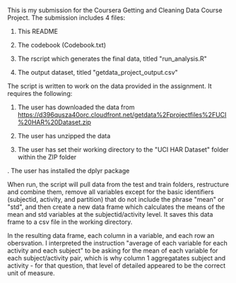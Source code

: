 This is my submission for the Coursera Getting and Cleaning Data Course Project.  The submission includes 4 files:

1. This README

2. The codebook (Codebook.txt)

3. The rscript which generates the final data, titled "run_analysis.R"

4. The output dataset, titled "getdata_project_output.csv"

The script is written to work on the data provided in the assignment.  It requires the following:

1. The user has downloaded the data from https://d396qusza40orc.cloudfront.net/getdata%2Fprojectfiles%2FUCI%20HAR%20Dataset.zip

2. The user has unzipped the data

3. The user has set their working directory to the "UCI HAR Dataset" folder within the ZIP folder

. The user has installed the dplyr package

When run, the script will pull data from the test and train folders, restructure and combine them, remove all variables except for the basic identifiers (subjectid, activity, and partition) that do not include the phrase "mean" or "std", and then create a new data frame which calculates the means of the mean and std variables at the subjectid/activity level.  It saves this data frame to a csv file in the working directory.

In the resulting data frame, each column in a variable, and each row an obersvation.  I interpreted the instruction "average of each variable for each activity and each subject" to be asking for the mean of each variable for each subject/activity pair, which is why column 1 aggregatates subject and activity - for that question, that level of detailed appeared to be the correct unit of measure.
